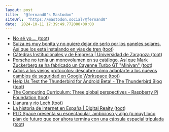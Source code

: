 ```yaml
---
layout: post
title:  "@fernand0's Mastodon"
siteUrl:  "https://mastodon.social/@fernand0"
date:  2024-10-11 17:39:49.772000+00:00
---
```

*  [No sé yo…. ](https://avecesunafoto.wordpress.com/2024/10/11/no-se-yo) ([toot](https://mastodon.social/@fernand0/113290011590206565))
*  [Suiza es muy bonita y no quiere dejar de serlo por los paneles solares. Así que los está instalando en vías de tren ](https://www.xataka.com/energia/suiza-muy-bonita-no-quiere-dejar-serlo-paneles-solares-asi-que-esta-instalando-vias-tre) ([toot](https://mastodon.social/@fernand0/113289804619597467))
*  [Cátedras Institucionales y de Empresa \| Universidad de Zaragoza ](https://catedras.unizar.es) ([toot](https://mastodon.social/@fernand0/113289481519133448))
*  [Porsche no tenía un monovolumen en su catálogo. Así que Mark Zuckerberg se ha fabricado un Cayenne Turbo GT "Minivan" ](https://www.xataka.com/movilidad/porsche-no-tenia-monovolumen-su-catalogo-asi-que-mark-zuckerberg-se-ha-fabricado-cayenne-turbo-gt-miniva) ([toot](https://mastodon.social/@fernand0/113289230635886336))
*  [Adiós a los viejos protocolos: descubre cómo adaptarte a los nuevos cambios de seguridad en Google Workspace ](https://wwwhatsnew.com/2024/10/04/adios-a-los-viejos-protocolos-descubre-como-adaptarte-a-los-nuevos-cambios-de-seguridad-en-google-workspace) ([toot](https://mastodon.social/@fernand0/113288540518145722))
*  [Help Us Test the Thunderbird for Android Beta! - The Thunderbird Blog ](https://blog.thunderbird.net/2024/09/help-us-test-the-thunderbird-for-android-beta) ([toot](https://mastodon.social/@fernand0/113288394147835984))
*  [The Computing Curriculum: Three global perspectives - Raspberry Pi Foundation ](https://www.raspberrypi.org/blog/the-computing-curriculum-global-perspectives) ([toot](https://mastodon.social/@fernand0/113288054287815801))
*  [Llanura y río Lech ](https://www.flickr.com/photos/fernand0/54028349917) ([toot](https://mastodon.social/@fernand0/113287754014368008))
*  [La historia de internet en España \| Digital Realty ](https://www.digitalrealty.es/resources/articles/the-history-of-internet-in-spai) ([toot](https://mastodon.social/@fernand0/113287743228735203))
*  [PLD Space presenta su espectacular, ambicioso y algo (o muy) loco plan de futuro que por ahora termina con una cápsula espacial tripulada ](https://www.microsiervos.com/archivo/espacio/pld-space-plan-futuro-capsula-tripulada.htm) ([toot](https://mastodon.social/@fernand0/113287586160315999))
